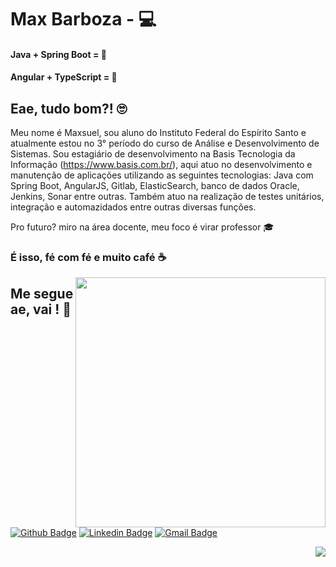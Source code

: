 # Max Barboza - 💻 

#### Java + Spring Boot = 💚
#### Angular + TypeScript = 💜

## Eae, tudo bom?!  🙄

Meu nome é Maxsuel, sou aluno do Instituto Federal do Espírito Santo e atualmente estou no 3° período do curso de Análise e Desenvolvimento de Sistemas. Sou estagiário de desenvolvimento na Basis Tecnologia da Informação (https://www.basis.com.br/), aqui atuo no desenvolvimento e manutenção de aplicações utilizando as seguintes tecnologias: Java com Spring Boot, AngularJS, Gitlab, ElasticSearch, banco de dados Oracle, Jenkins, Sonar entre outras. Também atuo na realização de testes unitários, integração e automazidados entre outras diversas funções.

Pro futuro? miro na área docente, meu foco é virar professor 🎓 

### É isso, fé com fé e muito café ☕️

<img align="right" width="400" height="400" src="https://user-images.githubusercontent.com/57039079/68556083-b2038700-0428-11ea-8add-e9abd09f6b23.gif">


## Me segue ae, vai ! 🥺
[![Github Badge](https://img.shields.io/badge/-Github-000?style=flat-square&logo=Github&logoColor=white&link=link_do_seu_perfil_no_github)](https://github.com/maxbarboz/maxbarboz)
[![Linkedin Badge](https://img.shields.io/badge/-LinkedIn-blue?style=flat-square&logo=Linkedin&logoColor=white&link=https://www.linkedin.com/in/maxsuel-barboza-659335189/)](https://www.linkedin.com/in/maxsuel-barboza-659335189/)
[![Gmail Badge](https://img.shields.io/badge/-Gmail-c14438?style=flat-square&logo=Gmail&logoColor=white&link=mailto:maxsuelstorch@gmail.com)](mailto:maxsuelstorch@gmail.com)

<p align="right"> 
 <a><img src="https://github-readme-stats.vercel.app/api?username=maxbarboz&show_icons=true&theme=graywhite" /></a>
</p> 
